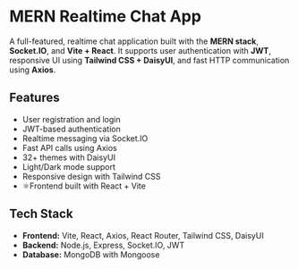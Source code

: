 # MERN Realtime Chat App

A full-featured, realtime chat application built with the **MERN stack**, **Socket.IO**, and **Vite + React**. It supports user authentication with **JWT**, responsive UI using **Tailwind CSS + DaisyUI**, and fast HTTP communication using **Axios**.

## Features

- User registration and login
- JWT-based authentication
- Realtime messaging via Socket.IO
- Fast API calls using Axios
- 32+ themes with DaisyUI
- Light/Dark mode support
- Responsive design with Tailwind CSS
- ⚛Frontend built with React + Vite

## Tech Stack

- **Frontend:** Vite, React, Axios, React Router, Tailwind CSS, DaisyUI
- **Backend:** Node.js, Express, Socket.IO, JWT
- **Database:** MongoDB with Mongoose



